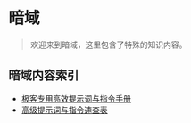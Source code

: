 # 暗域

> 欢迎来到暗域，这里包含了特殊的知识内容。

## 暗域内容索引

* [极客专用高效提示词与指令手册](极客专用高效提示词与指令手册.md)
* [高级提示词与指令速查表](高级提示词与指令速查表.md)